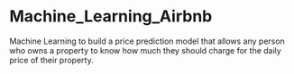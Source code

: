 # Machine_Learning_Airbnb
Machine Learning to build a price prediction model that allows any person who owns a property to know how much they should charge for the daily price of their property.

